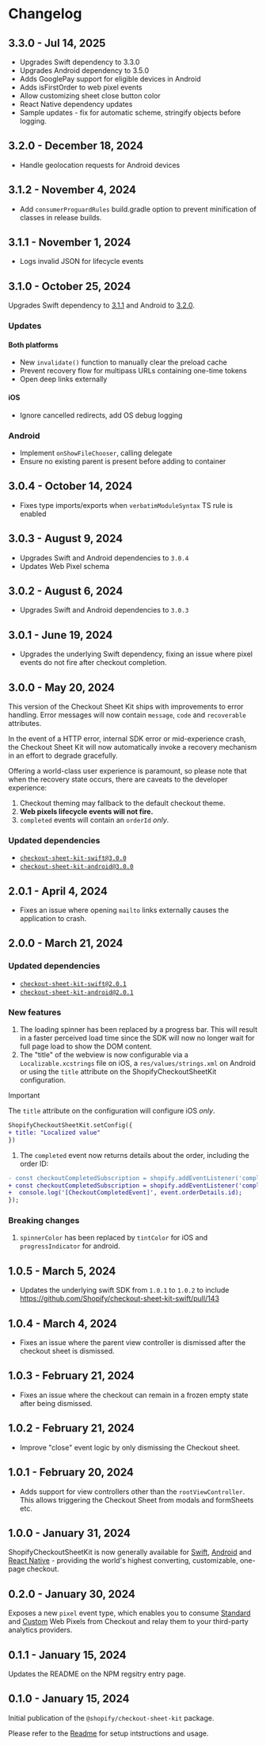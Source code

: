# Changelog

## 3.3.0 - Jul 14, 2025

- Upgrades Swift dependency to 3.3.0
- Upgrades Android dependency to 3.5.0
- Adds GooglePay support for eligible devices in Android
- Adds isFirstOrder to web pixel events
- Allow customizing sheet close button color
- React Native dependency updates
- Sample updates - fix for automatic scheme, stringify objects before logging.

## 3.2.0 - December 18, 2024

- Handle geolocation requests for Android devices

## 3.1.2 - November 4, 2024

- Add `consumerProguardRules` build.gradle option to prevent minification of
  classes in release builds.

## 3.1.1 - November 1, 2024

- Logs invalid JSON for lifecycle events

## 3.1.0 - October 25, 2024

Upgrades Swift dependency to
[3.1.1](https://github.com/Shopify/checkout-sheet-kit-swift/releases/tag/3.1.1)
and Android to
[3.2.0](https://github.com/Shopify/checkout-sheet-kit-android/releases/tag/3.2.0).

### Updates

#### Both platforms

- New `invalidate()` function to manually clear the preload cache
- Prevent recovery flow for multipass URLs containing one-time tokens
- Open deep links externally

#### iOS

- Ignore cancelled redirects, add OS debug logging

### Android

- Implement `onShowFileChooser`, calling delegate
- Ensure no existing parent is present before adding to container

## 3.0.4 - October 14, 2024

- Fixes type imports/exports when `verbatimModuleSyntax` TS rule is enabled

## 3.0.3 - August 9, 2024

- Upgrades Swift and Android dependencies to `3.0.4`
- Updates Web Pixel schema

## 3.0.2 - August 6, 2024

- Upgrades Swift and Android dependencies to `3.0.3`

## 3.0.1 - June 19, 2024

- Upgrades the underlying Swift dependency, fixing an issue where pixel events
  do not fire after checkout completion.

## 3.0.0 - May 20, 2024

This version of the Checkout Sheet Kit ships with improvements to error
handling. Error messages will now contain `message`, `code` and `recoverable`
attributes.

In the event of a HTTP error, internal SDK error or mid-experience crash, the
Checkout Sheet Kit will now automatically invoke a recovery mechanism in an
effort to degrade gracefully.

Offering a world-class user experience is paramount, so please note that when
the recovery state occurs, there are caveats to the developer experience:

1. Checkout theming may fallback to the default checkout theme.
2. **Web pixels lifecycle events will not fire.**
3. `completed` events will contain an `orderId` _only_.

### Updated dependencies

- [`checkout-sheet-kit-swift@3.0.0`](https://github.com/Shopify/checkout-sheet-kit-swift/releases)
- [`checkout-sheet-kit-android@3.0.0`](https://github.com/Shopify/checkout-sheet-kit-android/releases)

## 2.0.1 - April 4, 2024

- Fixes an issue where opening `mailto` links externally causes the application
  to crash.

## 2.0.0 - March 21, 2024

### Updated dependencies

- [`checkout-sheet-kit-swift@2.0.1`](https://github.com/Shopify/checkout-sheet-kit-swift/releases)
- [`checkout-sheet-kit-android@2.0.1`](https://github.com/Shopify/checkout-sheet-kit-android/releases)

### New features

1. The loading spinner has been replaced by a progress bar. This will result in
   a faster perceived load time since the SDK will now no longer wait for full
   page load to show the DOM content.
2. The "title" of the webview is now configurable via a `Localizable.xcstrings`
   file on iOS, a `res/values/strings.xml` on Android or using the `title`
   attribute on the ShopifyCheckoutSheetKit configuration.

<!-- prettier-ignore -->
> [!IMPORTANT]
> The `title` attribute on the configuration will configure iOS _only_.

```diff
ShopifyCheckoutSheetKit.setConfig({
+ title: "Localized value"
})
```

1. The `completed` event now returns details about the order, including the
   order ID:

```diff
- const checkoutCompletedSubscription = shopify.addEventListener('completed', () => {
+ const checkoutCompletedSubscription = shopify.addEventListener('completed', event => {
+  console.log('[CheckoutCompletedEvent]', event.orderDetails.id);
});
```

### Breaking changes

1. `spinnerColor` has been replaced by `tintColor` for iOS and
   `progressIndicator` for android.

## 1.0.5 - March 5, 2024

- Updates the underlying swift SDK from `1.0.1` to `1.0.2` to include
  <https://github.com/Shopify/checkout-sheet-kit-swift/pull/143>

## 1.0.4 - March 4, 2024

- Fixes an issue where the parent view controller is dismissed after the
  checkout sheet is dismissed.

## 1.0.3 - February 21, 2024

- Fixes an issue where the checkout can remain in a frozen empty state after
  being dismissed.

## 1.0.2 - February 21, 2024

- Improve "close" event logic by only dismissing the Checkout sheet.

## 1.0.1 - February 20, 2024

- Adds support for view controllers other than the `rootViewController`. This
  allows triggering the Checkout Sheet from modals and formSheets etc.

## 1.0.0 - January 31, 2024

ShopifyCheckoutSheetKit is now generally available for
[Swift](https://github.com/Shopify/checkout-sheet-kit-swift),
[Android](https://github.com/Shopify/checkout-sheet-kit-android) and
[React Native](https://github.com/Shopify/checkout-sheet-kit-react-native) -
providing the world's highest converting, customizable, one-page checkout.

## 0.2.0 - January 30, 2024

Exposes a new `pixel` event type, which enables you to consume
[Standard](https://shopify.dev/docs/api/web-pixels-api/standard-events) and
[Custom](https://shopify.dev/docs/api/web-pixels-api/emitting-data#publishing-custom-events)
Web Pixels from Checkout and relay them to your third-party analytics providers.

## 0.1.1 - January 15, 2024

Updates the README on the NPM regsitry entry page.

## 0.1.0 - January 15, 2024

Initial publication of the `@shopify/checkout-sheet-kit` package.

Please refer to the [Readme](./README.md) for setup intstructions and usage.

